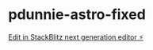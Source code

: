 # pdunnie-astro-fixed

[Edit in StackBlitz next generation editor ⚡️](https://stackblitz.com/~/github.com/kelvinpompey/pdunnie-astro-fixed)